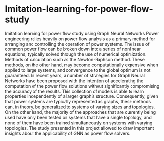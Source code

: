 # Imitation-learning-for-power-flow-study
Imitation learning for power flow study using Graph Neural Networks
Power engineering relies heavily on power flow analysis as a primary method
for arranging and controlling the operation of power systems. The issue of
common power flow can be broken down into a series of nonlinear equations,
typically solved through the use of numerical optimization. Methods of calculation such as the Newton-Raphson method. These methods, on the other
hand, may become computationally expensive when applied to large systems,
and convergence to the global optimum is not guaranteed. In recent years,
a number of strategies for Graph Neural Networks have been proposed with the
intention of accelerating the computation of the power flow solutions without significantly compromising the accuracy of the results. This collection
of models is able to learn properties independently of a larger graph’s structure. Consequently, given that power systems are typically represented as
graphs, these methods can, in theory, be generalized to systems of varying
sizes and topologies. On the other hand, the majority of the approaches that
are currently being used have only been tested on systems that have a single
topology, and none of them have been trained simultaneously on systems
with varying topologies.
The study presented in this project allowed to draw important insights about
the applicability of GNN as power flow solvers.

